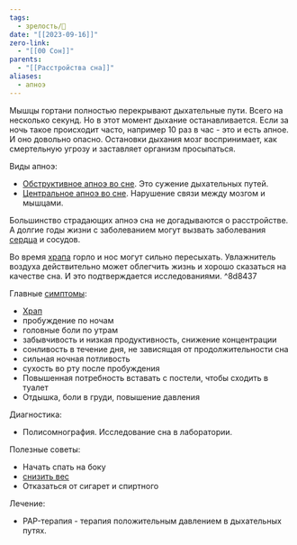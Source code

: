 ```yaml
---
tags:
  - зрелость/🌱
date: "[[2023-09-16]]"
zero-link:
  - "[[00 Сон]]"
parents:
  - "[[Расстройства сна]]"
aliases:
  - апноэ
---
```

Мышцы гортани полностью перекрывают дыхательные пути. Всего на несколько секунд. Но в этот момент дыхание останавливается. Если за ночь такое происходит часто, например 10 раз в час - это и есть апное. И оно довольно опасно. Остановки дыхания мозг воспринимает, как смертельную угрозу и заставляет организм просыпаться.

Виды апноэ:
- [Обструктивное апноэ во сне](Обструктивное%20апноэ%20во%20сне.md). Это сужение дыхательных путей.
- [Центральное апноэ во сне](Центральное%20апноэ%20во%20сне.md). Нарушение связи между мозгом и мышцами.

Большинство страдающих апноэ сна не догадываются о расстройстве. А долгие годы жизни с заболеванием могут вызвать заболевания [сердца](Сердце.md) и сосудов.

Во время [храпа](Храп.md) горло и нос могут сильно пересыхать. Увлажнитель воздуха действительно может облегчить жизнь и хорошо сказаться на качестве сна. И это подтверждается исследованиями. ^8d8437

Главные [симптомы](https://www.healthline.com/health/sleep/obstructive-sleep-apnea#symptoms:~:text=drowsiness-,repetitive%20awakenings%20throughout%20the%20night,-Other%20symptoms%20include):
- [Храп](Храп.md)
- пробуждение по ночам
- головные боли по утрам
- забывчивость и низкая продуктивность, снижение концентрации
- сонливость в течение дня, не зависящая от продолжительности сна
- сильная ночная потливость
- сухость во рту после пробуждения
- Повышенная потребность вставать с постели, чтобы сходить в туалет
- Отдышка, боли в груди, повышение давления

Диагностика:
- Полисомнография. Исследование сна в лаборатории.

Полезные советы:
- Начать спать на боку
- [снизить вес](Похудение.md)
- Отказаться от сигарет и спиртного

Лечение:
- PAP-терапия - терапия положительным давлением в дыхательных путях.